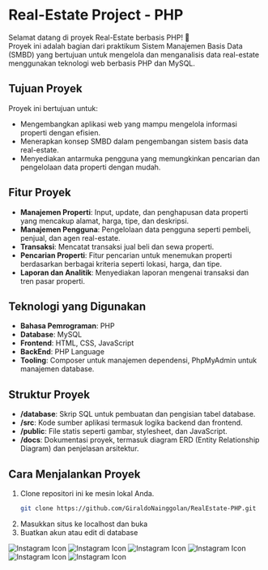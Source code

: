 # Real-Estate Project - PHP

Selamat datang di proyek Real-Estate berbasis PHP! 🎉  
Proyek ini adalah bagian dari praktikum Sistem Manajemen Basis Data (SMBD) yang bertujuan untuk mengelola dan menganalisis data real-estate menggunakan teknologi web berbasis PHP dan MySQL.

## Tujuan Proyek

Proyek ini bertujuan untuk:

- Mengembangkan aplikasi web yang mampu mengelola informasi properti dengan efisien.
- Menerapkan konsep SMBD dalam pengembangan sistem basis data real-estate.
- Menyediakan antarmuka pengguna yang memungkinkan pencarian dan pengelolaan data properti dengan mudah.

## Fitur Proyek

- **Manajemen Properti**: Input, update, dan penghapusan data properti yang mencakup alamat, harga, tipe, dan deskripsi.
- **Manajemen Pengguna**: Pengelolaan data pengguna seperti pembeli, penjual, dan agen real-estate.
- **Transaksi**: Mencatat transaksi jual beli dan sewa properti.
- **Pencarian Properti**: Fitur pencarian untuk menemukan properti berdasarkan berbagai kriteria seperti lokasi, harga, dan tipe.
- **Laporan dan Analitik**: Menyediakan laporan mengenai transaksi dan tren pasar properti.

## Teknologi yang Digunakan

- **Bahasa Pemrograman**: PHP
- **Database**: MySQL
- **Frontend**: HTML, CSS, JavaScript
- **BackEnd**: PHP Language
- **Tooling**: Composer untuk manajemen dependensi, PhpMyAdmin untuk manajemen database.

## Struktur Proyek

- **/database**: Skrip SQL untuk pembuatan dan pengisian tabel database.
- **/src**: Kode sumber aplikasi termasuk logika backend dan frontend.
- **/public**: File statis seperti gambar, stylesheet, dan JavaScript.
- **/docs**: Dokumentasi proyek, termasuk diagram ERD (Entity Relationship Diagram) dan penjelasan arsitektur.

## Cara Menjalankan Proyek

1. Clone repositori ini ke mesin lokal Anda.
   ```bash
   git clone https://github.com/GiraldoNainggolan/RealEstate-PHP.git
   ```
2. Masukkan situs ke localhost dan buka
3. Buatkan akun atau edit di database

![Instagram Icon](images/Halaman.png)
![Instagram Icon](images/instagram.png)
![Instagram Icon](images/instagram.png)
![Instagram Icon](images/instagram.png)
![Instagram Icon](images/instagram.png)
![Instagram Icon](images/instagram.png)